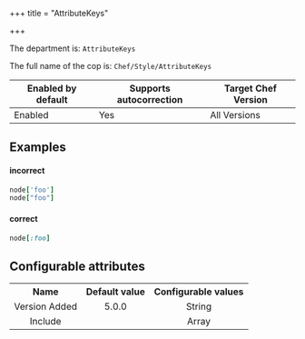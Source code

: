 +++
title = "AttributeKeys"

+++

<!-- This content is automatically generated. See https://github.com/chef/chef-web-docs/blob/main/generated/README.md -->

The department is: `AttributeKeys`

The full name of the cop is: `Chef/Style/AttributeKeys`

| Enabled by default | Supports autocorrection | Target Chef Version |
| --- | --- | --- |
| Enabled | Yes | All Versions |

## Examples


#### incorrect

```ruby
node['foo']
node["foo"]
```

#### correct

```ruby
node[:foo]
```

## Configurable attributes

<table>
<tbody><tr>
<th>Name</th>
<th>Default value</th>
<th>Configurable values</th>
</tr>
<tr>
<td style="text-align:center">Version Added</td>
<td style="text-align:center">5.0.0</td>
<td style="text-align:center">String</td>
</tr>
<tr><td style="text-align:center">Include</td>
<td style="text-align:center"><ul>
</ul>
</td>
<td style="text-align:center">Array</td>
</tr></tbody></table>
